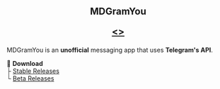 <h2>
<div align="center"> 

**MDGramYou**

[<>]()

</h2>

MDGramYou is an **unofficial** messaging app that uses **Telegram's API**.


🔗 **Download**  
├ [Stable Releases](<https://telegram.dog/OwlGramAPKs>)  
└ [Beta Releases](<https://telegram.dog/OwlGramBeta>)
